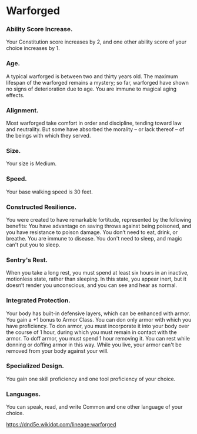 # Warforged

### Ability Score Increase. 
Your Constitution score increases by 2, and one other ability score of your choice increases by 1.

### Age. 
A typical warforged is between two and thirty years old. The maximum lifespan of the warforged remains a mystery; so far, warforged have shown no signs of deterioration due to age. You are immune to magical aging effects.

### Alignment. 
Most warforged take comfort in order and discipline, tending toward law and neutrality. But some have absorbed the morality – or lack thereof – of the beings with which they served.

### Size. 
Your size is Medium.

### Speed. 
Your base walking speed is 30 feet.

### Constructed Resilience. 
You were created to have remarkable fortitude, represented by the following benefits:
You have advantage on saving throws against being poisoned, and you have resistance to poison damage.
You don’t need to eat, drink, or breathe.
You are immune to disease.
You don't need to sleep, and magic can't put you to sleep.

### Sentry's Rest. 
When you take a long rest, you must spend at least six hours in an inactive, motionless state, rather than sleeping. In this state, you appear inert, but it doesn’t render you unconscious, and you can see and hear as normal.

### Integrated Protection. 
Your body has built-in defensive layers, which can be enhanced with armor.
You gain a +1 bonus to Armor Class.
You can don only armor with which you have proficiency. To don armor, you must incorporate it into your body over the course of 1 hour, during which you must remain in contact with the armor. To doff armor, you must spend 1 hour removing it. You can rest while donning or doffing armor in this way.
While you live, your armor can't be removed from your body against your will.

### Specialized Design. 
You gain one skill proficiency and one tool proficiency of your choice.

### Languages. 
You can speak, read, and write Common and one other language of your choice.
    
https://dnd5e.wikidot.com/lineage:warforged
